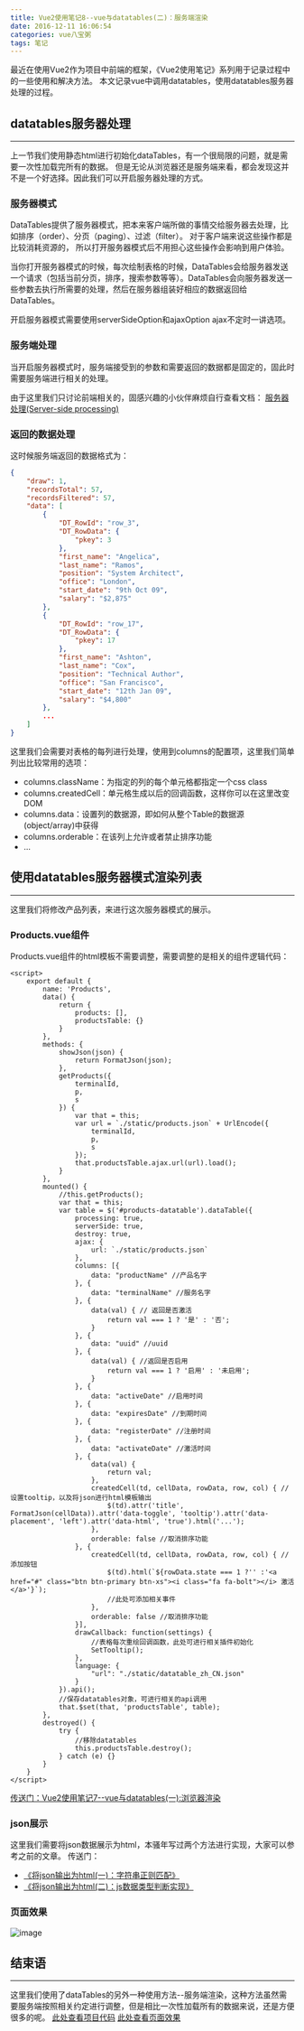 ```yaml
---
title: Vue2使用笔记8--vue与datatables(二)：服务端渲染
date: 2016-12-11 16:06:54
categories: vue八宝粥
tags: 笔记
---
```

最近在使用Vue2作为项目中前端的框架，《Vue2使用笔记》系列用于记录过程中的一些使用和解决方法。
本文记录vue中调用datatables，使用datatables服务器处理的过程。
<!--more-->

## datatables服务器处理
---
上一节我们使用静态html进行初始化dataTables，有一个很局限的问题，就是需要一次性加载完所有的数据。
但是无论从浏览器还是服务端来看，都会发现这并不是一个好选择。因此我们可以开启服务器处理的方式。

### 服务器模式
DataTables提供了服务器模式，把本来客户端所做的事情交给服务器去处理，比如排序（order）、分页（paging）、过滤（filter）。
对于客户端来说这些操作都是比较消耗资源的， 所以打开服务器模式后不用担心这些操作会影响到用户体验。

当你打开服务器模式的时候，每次绘制表格的时候，DataTables会给服务器发送一个请求（包括当前分页，排序，搜索参数等等）。DataTables会向服务器发送一些参数去执行所需要的处理，然后在服务器组装好相应的数据返回给DataTables。

开启服务器模式需要使用serverSideOption和ajaxOption ajax不定时一讲选项。

### 服务端处理
当开启服务器模式时，服务端接受到的参数和需要返回的数据都是固定的，固此时需要服务端进行相关的处理。

由于这里我们只讨论前端相关的，固感兴趣的小伙伴麻烦自行查看文档：
[服务器处理(Server-side processing)](http://datatables.club/manual/server-side.html)


### 返回的数据处理
这时候服务端返回的数据格式为：
``` json
{
    "draw": 1,
    "recordsTotal": 57,
    "recordsFiltered": 57,
    "data": [
        {
            "DT_RowId": "row_3",
            "DT_RowData": {
                "pkey": 3
            },
            "first_name": "Angelica",
            "last_name": "Ramos",
            "position": "System Architect",
            "office": "London",
            "start_date": "9th Oct 09",
            "salary": "$2,875"
        },
        {
            "DT_RowId": "row_17",
            "DT_RowData": {
                "pkey": 17
            },
            "first_name": "Ashton",
            "last_name": "Cox",
            "position": "Technical Author",
            "office": "San Francisco",
            "start_date": "12th Jan 09",
            "salary": "$4,800"
        },
        ...
    ]
}
```
这里我们会需要对表格的每列进行处理，使用到columns的配置项，这里我们简单列出比较常用的选项：
- columns.className：为指定的列的每个单元格都指定一个css class
- columns.createdCell：单元格生成以后的回调函数，这样你可以在这里改变DOM
- columns.data：设置列的数据源，即如何从整个Table的数据源(object/array)中获得
- columns.orderable：在该列上允许或者禁止排序功能
- ...


## 使用datatables服务器模式渲染列表
---
这里我们将修改产品列表，来进行这次服务器模式的展示。

### Products.vue组件
Products.vue组件的html模板不需要调整，需要调整的是相关的组件逻辑代码：
``` vue
<script>
    export default {
        name: 'Products',
        data() {
            return {
                products: [],
                productsTable: {}
            }
        },
        methods: {
            showJson(json) {
                return FormatJson(json);
            },
            getProducts({
                terminalId,
                p,
                s
            }) {
                var that = this;
                var url = `./static/products.json` + UrlEncode({
                    terminalId,
                    p,
                    s
                });
                that.productsTable.ajax.url(url).load();
            }
        },
        mounted() {
            //this.getProducts();
            var that = this;
            var table = $('#products-datatable').dataTable({
                processing: true,
                serverSide: true,
                destroy: true,
                ajax: {
                    url: `./static/products.json`
                },
                columns: [{
                    data: "productName" //产品名字
                }, {
                    data: "terminalName" //服务名字
                }, {
                    data(val) { // 返回是否激活
                        return val === 1 ? '是' : '否';
                    }
                }, {
                    data: "uuid" //uuid
                }, {
                    data(val) { //返回是否启用
                        return val === 1 ? '启用' : '未启用';
                    }
                }, {
                    data: "activeDate" //启用时间
                }, {
                    data: "expiresDate" //到期时间
                }, {
                    data: "registerDate" //注册时间
                }, {
                    data: "activateDate" //激活时间
                }, {
                    data(val) {
                        return val;
                    },
                    createdCell(td, cellData, rowData, row, col) { //设置tooltip，以及将json进行html模板输出
                        $(td).attr('title', FormatJson(cellData)).attr('data-toggle', 'tooltip').attr('data-placement', 'left').attr('data-html', 'true').html('...');
                    },
                    orderable: false //取消排序功能
                }, {
                    createdCell(td, cellData, rowData, row, col) { //添加按钮
                        $(td).html(`${rowData.state === 1 ?'' :'<a href="#" class="btn btn-primary btn-xs"><i class="fa fa-bolt"></i> 激活 </a>'}`);
                        //此处可添加相关事件
                    },
                    orderable: false //取消排序功能
                }],
                drawCallback: function(settings) {
                    //表格每次重绘回调函数，此处可进行相关插件初始化
                    SetTooltip();
                },
                language: {
                    "url": "./static/datatable_zh_CN.json"
                }
            }).api();
            //保存datatables对象，可进行相关的api调用
            that.$set(that, 'productsTable', table);
        },
        destroyed() {
            try {
                //移除datatables
                this.productsTable.destroy();
            } catch (e) {}
        }
    }
</script>
```

[传送门：Vue2使用笔记7--vue与datatables(一):浏览器渲染]()

### json展示
这里我们需要将json数据展示为html，本骚年写过两个方法进行实现，大家可以参考之前的文章。
传送门：
- [《将json输出为html(一)：字符串正则匹配》](/2016/11/13/json-to-html-1-use-string-regular/)
- [《将json输出为html(二)：js数据类型判断实现》](/2016/11/13/json-to-html-2-use-object/)


### 页面效果
![image](https://github-imglib-1255459943.cos.ap-chengdu.myqcloud.com/FB2B.tmp.png)

## 结束语
-----
这里我们使用了dataTables的另外一种使用方法--服务端渲染，这种方法虽然需要服务端按照相关约定进行调整，但是相比一次性加载所有的数据来说，还是方便很多的呢。
[此处查看项目代码](https://github.com/godbasin/godbasin.github.io/tree/blog-codes/vue2-notes/8-use-datatable-with-server)
[此处查看页面效果](http://vue2-notes.godbasin.com/8-use-datatable-with-server/index.html#/app/products)